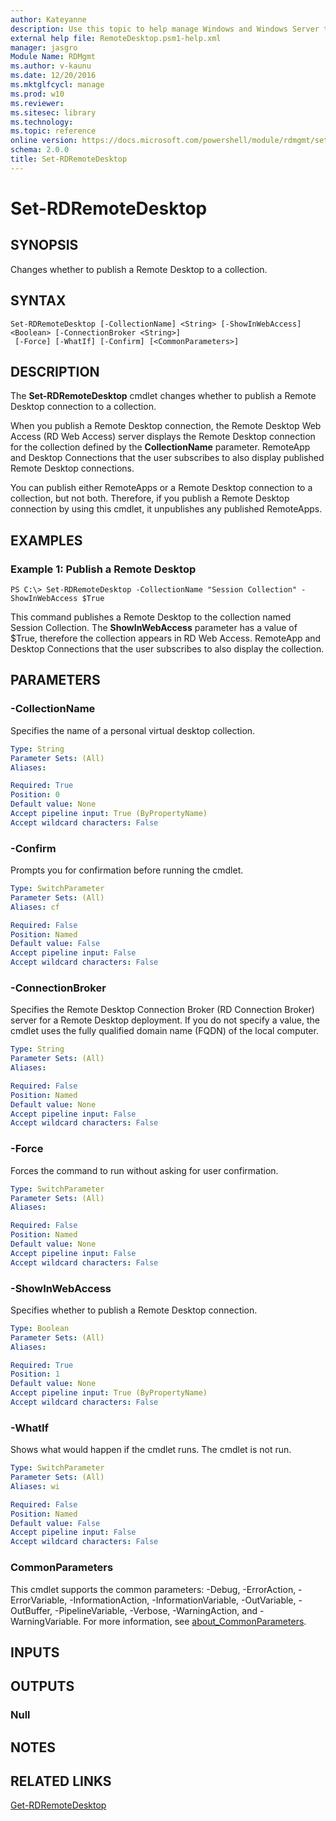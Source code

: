 ```yaml
---
author: Kateyanne
description: Use this topic to help manage Windows and Windows Server technologies with Windows PowerShell.
external help file: RemoteDesktop.psm1-help.xml
manager: jasgro
Module Name: RDMgmt
ms.author: v-kaunu
ms.date: 12/20/2016
ms.mktglfcycl: manage
ms.prod: w10
ms.reviewer:
ms.sitesec: library
ms.technology:
ms.topic: reference
online version: https://docs.microsoft.com/powershell/module/rdmgmt/set-rdremotedesktop?view=windowsserver2019-ps&wt.mc_id=ps-gethelp
schema: 2.0.0
title: Set-RDRemoteDesktop
---
```


# Set-RDRemoteDesktop

## SYNOPSIS
Changes whether to publish a Remote Desktop to a collection.

## SYNTAX

```
Set-RDRemoteDesktop [-CollectionName] <String> [-ShowInWebAccess] <Boolean> [-ConnectionBroker <String>]
 [-Force] [-WhatIf] [-Confirm] [<CommonParameters>]
```

## DESCRIPTION
The **Set-RDRemoteDesktop** cmdlet changes whether to publish a Remote Desktop connection to a collection.

When you publish a Remote Desktop connection, the Remote Desktop Web Access (RD Web Access) server displays the Remote Desktop connection for the collection defined by the **CollectionName** parameter.
RemoteApp and Desktop Connections that the user subscribes to also display published Remote Desktop connections.

You can publish either RemoteApps or a Remote Desktop connection to a collection, but not both.
Therefore, if you publish a Remote Desktop connection by using this cmdlet, it unpublishes any published RemoteApps.

## EXAMPLES

### Example 1: Publish a Remote Desktop
```
PS C:\> Set-RDRemoteDesktop -CollectionName "Session Collection" -ShowInWebAccess $True
```

This command publishes a Remote Desktop to the collection named Session Collection.
The **ShowInWebAccess** parameter has a value of $True, therefore the collection appears in RD Web Access.
RemoteApp and Desktop Connections that the user subscribes to also display the collection.

## PARAMETERS

### -CollectionName
Specifies the name of a personal virtual desktop collection.

```yaml
Type: String
Parameter Sets: (All)
Aliases:

Required: True
Position: 0
Default value: None
Accept pipeline input: True (ByPropertyName)
Accept wildcard characters: False
```

### -Confirm
Prompts you for confirmation before running the cmdlet.

```yaml
Type: SwitchParameter
Parameter Sets: (All)
Aliases: cf

Required: False
Position: Named
Default value: False
Accept pipeline input: False
Accept wildcard characters: False
```

### -ConnectionBroker
Specifies the Remote Desktop Connection Broker (RD Connection Broker) server for a Remote Desktop deployment.
If you do not specify a value, the cmdlet uses the fully qualified domain name (FQDN) of the local computer.

```yaml
Type: String
Parameter Sets: (All)
Aliases:

Required: False
Position: Named
Default value: None
Accept pipeline input: False
Accept wildcard characters: False
```

### -Force
Forces the command to run without asking for user confirmation.

```yaml
Type: SwitchParameter
Parameter Sets: (All)
Aliases:

Required: False
Position: Named
Default value: None
Accept pipeline input: False
Accept wildcard characters: False
```

### -ShowInWebAccess
Specifies whether to publish a Remote Desktop connection.

```yaml
Type: Boolean
Parameter Sets: (All)
Aliases:

Required: True
Position: 1
Default value: None
Accept pipeline input: True (ByPropertyName)
Accept wildcard characters: False
```

### -WhatIf
Shows what would happen if the cmdlet runs.
The cmdlet is not run.

```yaml
Type: SwitchParameter
Parameter Sets: (All)
Aliases: wi

Required: False
Position: Named
Default value: False
Accept pipeline input: False
Accept wildcard characters: False
```

### CommonParameters
This cmdlet supports the common parameters: -Debug, -ErrorAction, -ErrorVariable, -InformationAction, -InformationVariable, -OutVariable, -OutBuffer, -PipelineVariable, -Verbose, -WarningAction, and -WarningVariable. For more information, see [about_CommonParameters](https://go.microsoft.com/fwlink/?LinkID=113216).

## INPUTS

## OUTPUTS

### Null

## NOTES

## RELATED LINKS

[Get-RDRemoteDesktop](./Get-RDRemoteDesktop.md)

